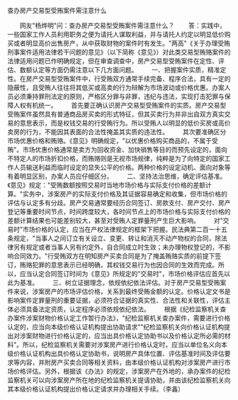 查办房产交易型受贿案件需注意什么











　　网友"杨烨明"问：查办房产交易型受贿案件需注意什么？
　　答：实践中，一些国家工作人员利用职务之便为请托人谋取利益，并与请托人约定以明显低价购买或者明显高价出售房产，从中获取财物的案件时有发生。"两高"《关于办理受贿刑事案件适用法律若干问题的意见》（以下简称《意见》）对此类交易型贿赂案件的法律适用问题已作明确规定，但在审查调查中，房产交易型受贿案件在定性、评估、数额认定等方面仍需注意以下几方面问题。
　　一、把握案件实质，精准定性。在房产交易型受贿案件中，行受贿双方通常手续完备、程序合法，具有一定的隐蔽性，且受贿人往往将其低买或高卖的行为辩解为市场波动或价格优惠。办案人员必须秉持罪刑法定的原则，严格区分罪与非罪，违纪与违法，实现打击犯罪与保障人权有机统一。
　　首先要正确认识房产交易型受贿案件的实质。房产交易型受贿案件虽然具有普通商品房买卖的形式特征，但其买卖行为并非出自双方真实交易的意思表示，而是权钱交易的行受贿行为。所以受贿人以明显的低价买房或高价卖房的行为，不能因其表面的合法性掩盖其实质的违法性。
　　其次要准确区分市场优惠价格和贿赂。《意见》明确规定，"以优惠价格购买商品的，不属于受贿"。市场优惠价格通常是卖方为回收资金、加快销售等目的而预先设定的，面向不特定人的市场折扣价格，而贿赂则是无视市场规律，纯粹是为了向特定的国家工作人员输送利益而临时设定的显失公平的价格。两种价格的设定动机、面向对象等有着明显区别，办案人员应仔细区分。
　　二、坚持法治思维，确定评估基准。《意见》规定："受贿数额按照交易时当地市场价格与实际支付价格的差额计算。"实务中，涉案房产的实际支付价格及其证据容易确定和收集，但市场价格的评估与认定多有分歧。房产交易通常要经历合同签订、房款支付、房产交付、房产登记等重要时间节点，时间跨度较大，各时间节点上的市场价格与实际支付价格的差额计算结果也可能差别较大，甚至对受贿人定罪量刑产生巨大影响。
　　对"交易时"市场价格的认定，应当在产权法律规定的框架下把握。民法典第二百一十五条规定，"当事人之间订立有关设立、变更、转让和消灭不动产物权的合同，除法律另有规定或者当事人另有约定外，自合同成立时生效；未办理物权登记的，不影响合同效力。"行受贿双方在明知房产买卖合同是为了掩盖贿赂实质的前提下签订，贿赂犯罪的意思表示已经明确，其权钱交易行为也因合同的生效而完成。所以，应当认定合同签订时间为《意见》所规定的"交易时"，市场价格评估应首先以此为基准。
　　三、树立证据理念，依规依纪依法评估。对于房产交易型受贿案件来说，涉案房产的市场评估价格，关系到最终受贿金额的认定。价格认定文书是影响案件定罪量刑的重要证据，必须符合证据的真实性、合法性和关联性，评估主体必须具备法定资质，认定程序必须依规依纪依法。
　　根据《纪检监察机关查办案件涉案财物价格认定工作暂行办法》，"纪检监察机关查办案件，需要进行价格认定的，应当向本级价格认证机构提出协助请求""纪检监察机关向价格认证机构提出对涉案财物进行价格认定的，应当出具价格认定协助书以及价格认定所必需的材料"。所以，纪检监察机关需要对涉案房产进行价格认定时，应当以单位名义向本级价格认证机构出具价格认定协助书，说明房产具体位置、评估基准时间及评估要求等内容，并附房产买卖合同等相关资料，由本级价格认证机构对涉案房产进行市场价格评估。另外，根据该《办法》的规定，涉案房产在外地的，承办案件的纪检监察机关可以向涉案房产所在地的纪检监察机关提请协助，并由该纪检监察机关向其本级价格认证机构提出价格认定请求并办理相关手续。（李鑫）
